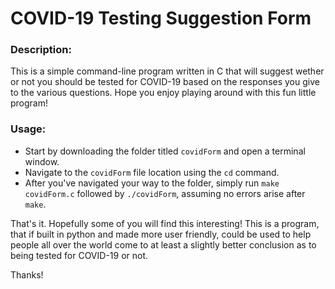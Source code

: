 # COVID-19 Testing Suggestion Form
### Description:
This is a simple command-line program written in C that will suggest wether or not you should be tested for COVID-19 based on the responses you give to the various questions. Hope you enjoy playing around with this fun little program!

### Usage:
* Start by downloading the folder titled `covidForm` and open a terminal window. 
* Navigate to the `covidForm` file location using the `cd` command. 
* After you've navigated your way to the folder, simply run `make covidForm.c` followed by `./covidForm`, assuming no errors arise after `make`. 

That's it. Hopefully some of you will find this interesting! This is a program, that if built in python and made more user friendly, could be used to help people all over the world come to at least a slightly better conclusion as to being tested for COVID-19 or not.

Thanks!
